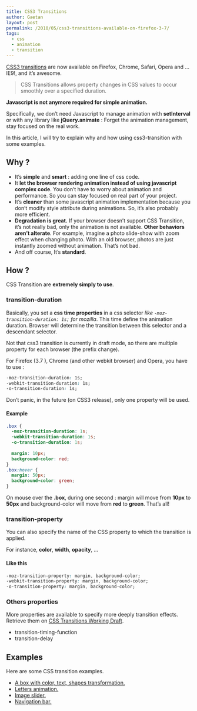```yaml
---
title: CSS3 Transitions
author: Gaetan
layout: post
permalink: /2010/05/css3-transitions-available-on-firefox-3-7/
tags:
  - css
  - animation
  - transition
---
```


 [1]: http://www.w3.org/TR/css3-transitions/

[CSS3 transitions][1] are now available on Firefox, Chrome, Safari, Opera and … IE9!, and it’s awesome.

> CSS Transitions allows property changes in CSS values to occur smoothly over a specified duration.

**Javascript is not anymore required for simple animation.**

Specifically, we don’t need Javascript to manage animation with **setInterval** or with any library like **jQuery.animate** : Forget the animation management, stay focused on the real work.

In this article, I will try to explain why and how using css3-transition with some examples.

<!-- more -->

## Why ?

*   It’s **simple** and **smart** : adding one line of css code.
*   It **let the browser rendering animation instead of using javascript complex code**. You don’t have to worry about animation and performance. So you can stay focused on real part of your project.
*   It’s **cleaner** than some javascript animation implementation because you don’t modify style attribute during animations. So, it’s also probably more efficient.
*   **Degradation is great.** If your browser doesn’t support CSS Transition, it’s not really bad, only the animation is not available. **Other behaviors aren’t alterate**. For example, imagine a photo slide-show with zoom effect when changing photo. With an old browser, photos are just instantly zoomed without animation. That’s not bad.
*   And off course, It’s **standard**.

## How ?

CSS Transition are **extremely simply to use**.

### transition-duration

Basically, you set a **css time properties** in a css selector *like `-moz-transition-duration: 1s;` for mozilla*. This time define the animation duration. Browser will determine the transition between this selector and a descendant selector.

Not that css3 transition is currently in draft mode, so there are multiple property for each browser (the prefix change). 

For Firefox (3.7 ), Chrome (and other webkit browser) and Opera, you have to use : 

```css
-moz-transition-duration: 1s;  
-webkit-transition-duration: 1s;  
-o-transition-duration: 1s;
```

Don’t panic, in the future (on CSS3 release), only one property will be used.

#### Example

```css
.box {  
  -moz-transition-duration: 1s;  
  -webkit-transition-duration: 1s;  
  -o-transition-duration: 1s;  
  
  margin: 10px;  
  background-color: red;  
}  
.box:hover {  
  margin: 50px;  
  background-color: green;  
}
```

On mouse over the **.box**, during one second : margin will move from **10px** to **50px** and background-color will move from **red** to **green**. That’s all!

### transition-property

You can also specify the name of the CSS property to which the transition is applied.

For instance, **color**, **width**, **opacity**, …

#### Like this

```css
-moz-transition-property: margin, background-color;  
-webkit-transition-property: margin, background-color;  
-o-transition-property: margin, background-color;
```

### Others properties

More properties are available to specify more deeply transition effects. Retrieve them on [CSS Transitions Working Draft][1].

*   transition-timing-function
*   transition-delay

## Examples

Here are some CSS transition examples.

* [A box with color, text, shapes transformation.](/demo/css3/transition/box1/)
* [Letters animation.](/demo/css3/transition/letters/)
* [Image slider.](http://sliderjs.org/)
* [Navigation bar.](/demo/css3/transition/navbar/)


